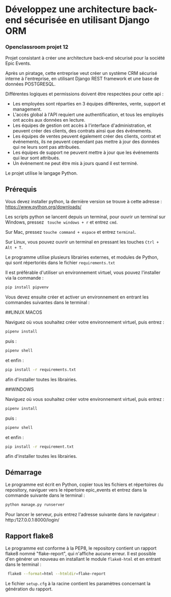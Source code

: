 # Développez une architecture back-end sécurisée en utilisant Django ORM

### Openclassroom projet 12

Projet consistant à créer une architecture back-end sécurisé pour la société Epic Events.

Après un piratage, cette entreprise veut créer un système CRM sécurisé interne à l'entreprise, en utilisant Django REST framework et une base de données POSTGRESQL.


Différentes logiques et permissions doivent être respectées pour cette api :
 - Les employées sont réparties en 3 équipes différentes, vente, support et management.
 - L'accès global à l'API requiert une authentification, et tous les employés ont accès aux données en lecture.
 - Les équipes de gestion ont accès à l'interface d'administration, et peuvent créer des clients, des contrats ainsi que des événements.
 - Les équipes de ventes peuvent également créer des clients, contrat et événements, ils ne peuvent cependant pas mettre à jour des données qui ne leurs sont pas attribuées.
 - Les équipes de support ne peuvent mettre à jour que les événements qui leur sont attribués.
 - Un évènement ne peut être mis à jours quand il est terminé.


Le projet utilise le langage Python.

## Prérequis

Vous devez installer python, la dernière version se trouve à cette adresse :
https://www.python.org/downloads/

Les scripts python se lancent depuis un terminal, pour ouvrir un terminal sur Windows, pressez ``` touche windows + r``` et entrez ```cmd```.

Sur Mac, pressez ```touche command + espace``` et entrez ```terminal```.

Sur Linux, vous pouvez ouvrir un terminal en pressant les touches ```Ctrl + Alt + T```.

Le programme utilise plusieurs librairies externes, et modules de Python, qui sont répertoriés dans le fichier ```requirements.txt```


Il est préférable d'utiliser un environnement virtuel, vous pouvez l'installer via la commande :
```bash
pip install pipvenv
```

Vous devez ensuite créer et activer un environnement en entrant les commandes suivantes dans le terminal :

##LINUX MACOS

Naviguez où vous souhaitez créer votre environnement virtuel, puis entrez :

```bash
pipenv install
```
puis :
```bash
pipenv shell
```
et enfin :

```bash
pip install -r requirements.txt
```
afin d'installer toutes les librairies.

##WINDOWS

Naviguez où vous souhaitez créer votre environnement virtuel, puis entrez :

```bash
pipenv install
```
puis :
```bash
pipenv shell
```
et enfin :

```bash
pip install -r requirement.txt
```
afin d'installer toutes les librairies.

## Démarrage 

Le programme est écrit en Python, copier tous les fichiers et répertoires du repository, naviguer vers le répertoire epic_events et entrez dans la commande suivante dans le terminal :

```bash
python manage.py runserver
```

Pour lancer le serveur, puis entrez l'adresse suivante dans le navigateur : http:/127.0.0.1:8000/login/


## Rapport flake8

Le programme est conforme à la PEP8, le repository contient un rapport flake8 nommé "flake-report", qui n'affiche aucune erreur. Il est possible d'en générer un nouveau en installant le module ```flake8-html``` et en entrant dans le terminal :

```bash
 flake8 --format=html --htmldir=flake-report
```

Le fichier ```setup.cfg``` à la racine contient les paramètres concernant la génération du rapport.

